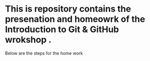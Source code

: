 # This is repository contains the presenation and homeowrk of the Introduction to Git & GitHub wrokshop .
Below are the steps for the home work
